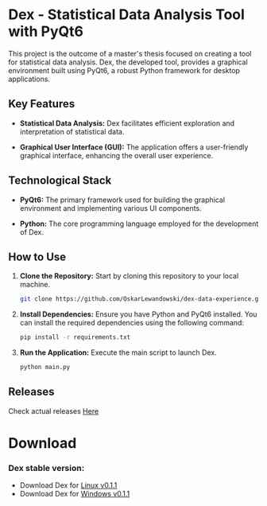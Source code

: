 # Dex - Statistical Data Analysis Tool with PyQt6

This project is the outcome of a master's thesis focused on creating a tool for statistical data analysis. Dex, the
developed tool, provides a graphical environment built using PyQt6, a robust Python framework for desktop applications.

## Key Features

- **Statistical Data Analysis:** Dex facilitates efficient exploration and interpretation of statistical data.

- **Graphical User Interface (GUI):** The application offers a user-friendly graphical interface, enhancing the overall
  user experience.

## Technological Stack

- **PyQt6:** The primary framework used for building the graphical environment and implementing various UI components.

- **Python:** The core programming language employed for the development of Dex.

## How to Use

1. **Clone the Repository:** Start by cloning this repository to your local machine.

    ```bash
    git clone https://github.com/OskarLewandowski/dex-data-experience.git
    ```

2. **Install Dependencies:** Ensure you have Python and PyQt6 installed. You can install the required dependencies using
   the following command:

    ```bash
    pip install -r requirements.txt
    ```

3. **Run the Application:** Execute the main script to launch Dex.

    ```bash
    python main.py
    ```

## Releases 
Check actual releases [Here](https://github.com/OskarLewandowski/dex-data-experience/releases)

# Download
### Dex stable version:
- Download Dex for [Linux v0.1.1](https://github.com/OskarLewandowski/dex-data-experience/releases/download/v0.1.1/Dex-Linux-v0.1.1.tar.gz)
- Download Dex for [Windows v0.1.1](https://github.com/OskarLewandowski/dex-data-experience/releases/download/v0.1.1/Dex-Windows-v0.1.1.zip)

